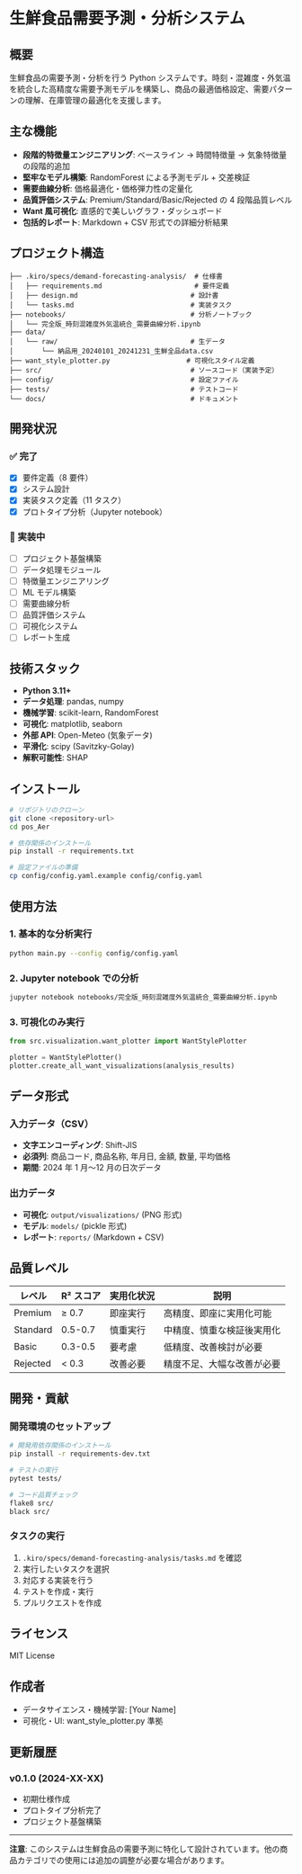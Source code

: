 # 生鮮食品需要予測・分析システム

## 概要

生鮮食品の需要予測・分析を行う Python システムです。時刻・混雑度・外気温を統合した高精度な需要予測モデルを構築し、商品の最適価格設定、需要パターンの理解、在庫管理の最適化を支援します。

## 主な機能

- **段階的特徴量エンジニアリング**: ベースライン → 時間特徴量 → 気象特徴量の段階的追加
- **堅牢なモデル構築**: RandomForest による予測モデル + 交差検証
- **需要曲線分析**: 価格最適化・価格弾力性の定量化
- **品質評価システム**: Premium/Standard/Basic/Rejected の 4 段階品質レベル
- **Want 風可視化**: 直感的で美しいグラフ・ダッシュボード
- **包括的レポート**: Markdown + CSV 形式での詳細分析結果

## プロジェクト構造

```
├── .kiro/specs/demand-forecasting-analysis/  # 仕様書
│   ├── requirements.md                       # 要件定義
│   ├── design.md                            # 設計書
│   └── tasks.md                             # 実装タスク
├── notebooks/                               # 分析ノートブック
│   └── 完全版_時刻混雑度外気温統合_需要曲線分析.ipynb
├── data/
│   └── raw/                                 # 生データ
│       └── 納品用_20240101_20241231_生鮮全品data.csv
├── want_style_plotter.py                   # 可視化スタイル定義
├── src/                                     # ソースコード（実装予定）
├── config/                                  # 設定ファイル
├── tests/                                   # テストコード
└── docs/                                    # ドキュメント
```

## 開発状況

### ✅ 完了

- [x] 要件定義（8 要件）
- [x] システム設計
- [x] 実装タスク定義（11 タスク）
- [x] プロトタイプ分析（Jupyter notebook）

### 🚧 実装中

- [ ] プロジェクト基盤構築
- [ ] データ処理モジュール
- [ ] 特徴量エンジニアリング
- [ ] ML モデル構築
- [ ] 需要曲線分析
- [ ] 品質評価システム
- [ ] 可視化システム
- [ ] レポート生成

## 技術スタック

- **Python 3.11+**
- **データ処理**: pandas, numpy
- **機械学習**: scikit-learn, RandomForest
- **可視化**: matplotlib, seaborn
- **外部 API**: Open-Meteo (気象データ)
- **平滑化**: scipy (Savitzky-Golay)
- **解釈可能性**: SHAP

## インストール

```bash
# リポジトリのクローン
git clone <repository-url>
cd pos_Aer

# 依存関係のインストール
pip install -r requirements.txt

# 設定ファイルの準備
cp config/config.yaml.example config/config.yaml
```

## 使用方法

### 1. 基本的な分析実行

```bash
python main.py --config config/config.yaml
```

### 2. Jupyter notebook での分析

```bash
jupyter notebook notebooks/完全版_時刻混雑度外気温統合_需要曲線分析.ipynb
```

### 3. 可視化のみ実行

```python
from src.visualization.want_plotter import WantStylePlotter

plotter = WantStylePlotter()
plotter.create_all_want_visualizations(analysis_results)
```

## データ形式

### 入力データ（CSV）

- **文字エンコーディング**: Shift-JIS
- **必須列**: 商品コード, 商品名称, 年月日, 金額, 数量, 平均価格
- **期間**: 2024 年 1 月〜12 月の日次データ

### 出力データ

- **可視化**: `output/visualizations/` (PNG 形式)
- **モデル**: `models/` (pickle 形式)
- **レポート**: `reports/` (Markdown + CSV)

## 品質レベル

| レベル   | R² スコア | 実用化状況 | 説明                       |
| -------- | --------- | ---------- | -------------------------- |
| Premium  | ≥ 0.7     | 即座実行   | 高精度、即座に実用化可能   |
| Standard | 0.5-0.7   | 慎重実行   | 中精度、慎重な検証後実用化 |
| Basic    | 0.3-0.5   | 要考慮     | 低精度、改善検討が必要     |
| Rejected | < 0.3     | 改善必要   | 精度不足、大幅な改善が必要 |

## 開発・貢献

### 開発環境のセットアップ

```bash
# 開発用依存関係のインストール
pip install -r requirements-dev.txt

# テストの実行
pytest tests/

# コード品質チェック
flake8 src/
black src/
```

### タスクの実行

1. `.kiro/specs/demand-forecasting-analysis/tasks.md` を確認
2. 実行したいタスクを選択
3. 対応する実装を行う
4. テストを作成・実行
5. プルリクエストを作成

## ライセンス

MIT License

## 作成者

- データサイエンス・機械学習: [Your Name]
- 可視化・UI: want_style_plotter.py 準拠

## 更新履歴

### v0.1.0 (2024-XX-XX)

- 初期仕様作成
- プロトタイプ分析完了
- プロジェクト基盤構築

---

**注意**: このシステムは生鮮食品の需要予測に特化して設計されています。他の商品カテゴリでの使用には追加の調整が必要な場合があります。
